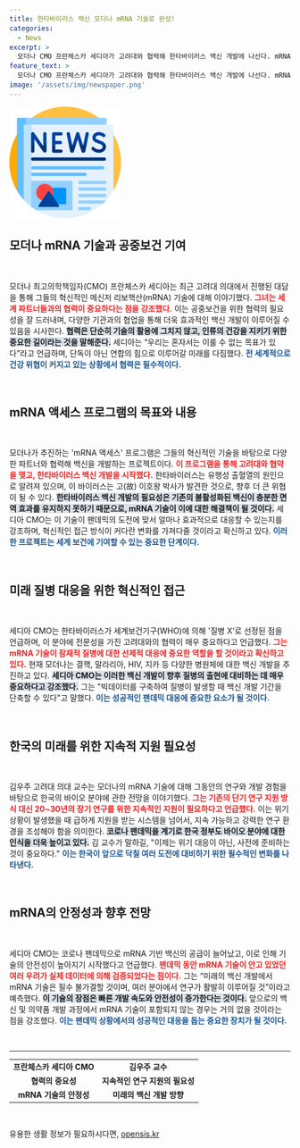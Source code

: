 ```yaml
---
title: 한타바이러스 백신 모더나 mRNA 기술로 완성!
categories:
  - News
excerpt: >
  모더나 CMO 프란체스카 세디아가 고려대와 협력해 한타바이러스 백신 개발에 나선다. mRNA 기술로 질병 X에 대비, 백신 개발을 100일로 단축할 수 있는 목표를 세웠다. 클릭하고 자세한 내용을 확인해보세요!
feature_text: >
  모더나 CMO 프란체스카 세디아가 고려대와 협력해 한타바이러스 백신 개발에 나선다. mRNA 기술로 질병 X에 대비, 백신 개발을 100일로 단축할 수 있는 목표를 세웠다. 클릭하고 자세한 내용을 확인해보세요!
image: '/assets/img/newspaper.png'
---
```


<p><img src="/assets/img/newspaper.png" alt="kimp 속보" /></p>

<h2 data-ke-size="size26">모더나 mRNA 기술과 공중보건 기여</h2>

<p data-ke-size="size16">&nbsp;</p>

<p>모더나 최고의학책임자(CMO) 프란체스카 세디아는 최근 고려대 의대에서 진행된 대담을 통해 그들의 혁신적인 메신저 리보핵산(mRNA) 기술에 대해 이야기했다. <b><span style="color: #ee2323;">그녀는 세계 파트너들과의 협력이 중요하다는 점을 강조했다.</span></b> 이는 공중보건을 위한 협력의 필요성을 잘 드러내며, 다양한 기관과의 협업을 통해 더욱 효과적인 백신 개발이 이루어질 수 있음을 시사한다. <b><span style="background-color: #21538527;">협력은 단순히 기술의 활용에 그치지 않고, 인류의 건강을 지키기 위한 중요한 길이라는 것을 말해준다.</span></b> 세디아는 “우리는 혼자서는 이룰 수 없는 목표가 있다”라고 언급하며, 단독이 아닌 연합의 힘으로 이루어갈 미래를 다짐했다. <b><span style="color: #1a5490;">전 세계적으로 건강 위협이 커지고 있는 상황에서 협력은 필수적이다.</span></b></p>

<p data-ke-size="size16">&nbsp;</p>

<h2 data-ke-size="size26">mRNA 액세스 프로그램의 목표와 내용</h2>

<p data-ke-size="size16">&nbsp;</p>

<p>모더나가 추진하는 'mRNA 액세스' 프로그램은 그들의 혁신적인 기술을 바탕으로 다양한 파트너와 협력해 백신을 개발하는 프로젝트이다. <b><span style="color: #ee2323;">이 프로그램을 통해 고려대와 협약을 맺고, 한타바이러스 백신 개발을 시작했다.</span></b> 한타바이러스는 유행성 출혈열의 원인으로 알려져 있으며, 이 바이러스는 고(故) 이호왕 박사가 발견한 것으로, 향후 더 큰 위협이 될 수 있다. <b><span style="background-color: #21538527;">한타바이러스 백신 개발의 필요성은 기존의 불활성화된 백신이 충분한 면역 효과를 유지하지 못하기 때문으로, mRNA 기술이 이에 대한 해결책이 될 것이다.</span></b> 세디아 CMO는 이 기술이 팬데믹의 도전에 맞서 얼마나 효과적으로 대응할 수 있는지를 강조하며, 혁신적인 접근 방식이 커다란 변화를 가져다줄 것이라고 확신하고 있다. <b><span style="color: #1a5490;">이러한 프로젝트는 세계 보건에 기여할 수 있는 중요한 단계이다.</span></b></p>

<p data-ke-size="size16">&nbsp;</p>

<h2 data-ke-size="size26">미래 질병 대응을 위한 혁신적인 접근</h2>

<p data-ke-size="size16">&nbsp;</p>

<p>세디아 CMO는 한타바이러스가 세계보건기구(WHO)에 의해 '질병 X'로 선정된 점을 언급하며, 이 분야에 전문성을 가진 고려대와의 협력이 매우 중요하다고 언급했다. <b><span style="color: #ee2323;">그는 mRNA 기술이 잠재적 질병에 대한 선제적 대응에 중요한 역할을 할 것이라고 확신하고 있다.</span></b> 현재 모더나는 결핵, 말라리아, HIV, 지카 등 다양한 병원체에 대한 백신 개발을 추진하고 있다. <b><span style="background-color: #21538527;">세디아 CMO는 이러한 백신 개발이 향후 질병의 출현에 대비하는 데 매우 중요하다고 강조했다.</span></b> 그는 "빅데이터를 구축하여 질병이 발생할 때 백신 개발 기간을 단축할 수 있다"고 말했다. <b><span style="color: #1a5490;">이는 성공적인 팬데믹 대응에 중요한 요소가 될 것이다.</span></b></p>

<p data-ke-size="size16">&nbsp;</p>

<h2 data-ke-size="size26">한국의 미래를 위한 지속적 지원 필요성</h2>

<p data-ke-size="size16">&nbsp;</p>

<p>김우주 고려대 의대 교수는 모더나의 mRNA 기술에 대해 그동안의 연구와 개발 경험을 바탕으로 한국의 바이오 분야에 관한 전망을 이야기했다. <b><span style="color: #ee2323;">그는 기존의 단기 연구 지원 방식 대신 20~30년의 장기 연구를 위한 지속적인 지원이 필요하다고 언급했다.</span></b> 이는 위기 상황이 발생했을 때 급하게 지원을 받는 시스템을 넘어서, 지속 가능하고 강력한 연구 환경을 조성해야 함을 의미한다. <b><span style="background-color: #21538527;">코로나 팬데믹을 계기로 한국 정부도 바이오 분야에 대한 인식을 더욱 높이고 있다.</span></b> 김 교수가 말하길, "이제는 위기 대응이 아닌, 사전에 준비하는 것이 중요하다." <b><span style="color: #1a5490;">이는 한국이 앞으로 닥칠 여러 도전에 대비하기 위한 필수적인 변화를 나타낸다.</span></b></p>

<p data-ke-size="size16">&nbsp;</p>

<h2 data-ke-size="size26">mRNA의 안정성과 향후 전망</h2>

<p data-ke-size="size16">&nbsp;</p>

<p>세디아 CMO는 코로나 팬데믹으로 mRNA 기반 백신의 공급이 늘어났고, 이로 인해 기술의 안전성이 높아지기 시작했다고 언급했다. <b><span style="color: #ee2323;">팬데믹 동안 mRNA 기술이 안고 있었던 여러 우려가 실제 데이터에 의해 검증되었다는 점이다.</span></b> 그는 “미래의 백신 개발에서 mRNA 기술은 필수 불가결할 것이며, 여러 분야에서 연구가 활발히 이루어질 것”이라고 예측했다. <b><span style="background-color: #21538527;">이 기술의 장점은 빠른 개발 속도와 안전성이 증가한다는 것이다.</span></b> 앞으로의 백신 및 의약품 개발 과정에서 mRNA 기술이 포함되지 않는 경우는 거의 없을 것이라는 점을 강조했다. <b><span style="color: #1a5490;">이는 팬데믹 상황에서의 성공적인 대응을 돕는 중요한 장치가 될 것이다.</span></b></p>

<p data-ke-size="size16">&nbsp;</p>

<hr>

<table style="width: 100%; border-collapse: collapse;">
<tr>
<td style="text-align: center; height: 17px;"><b>프란체스카 세디아 CMO</b></td>
<td style="text-align: center; height: 17px;"><b>김우주 교수</b></td>
</tr>
<tr>
<td style="text-align: center; height: 17px;"><b>협력의 중요성</b></td>
<td style="text-align: center; height: 17px;"><b>지속적인 연구 지원의 필요성</b></td>
</tr>
<tr>
<td style="text-align: center; height: 17px;"><b>mRNA 기술의 안정성</b></td>
<td style="text-align: center; height: 17px;"><b>미래의 백신 개발 방향</b></td>
</tr>
</table>

<p data-ke-size="size16">&nbsp;</p>
유용한 생활 정보가 필요하시다면, <a href="https://opensis.kr" rel="dofollow">opensis.kr</a>


